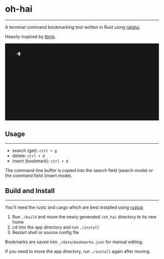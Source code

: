 # oh-hai

---
A terminal command bookmarking tool written in Rust using [ratatui](https://github.com/ratatui-org/ratatui).

Heavily inspired by [tbmk](https://github.com/linhx/tbmk).

![oh-hai demo](./assets/demo.gif)

## Usage

---

- search (get): `ctrl + g`
- delete: `ctrl + d`
- insert (bookmark): `ctrl + b`

The command-line buffer is copied into the search field (search mode) or the command field (insert mode).

## Build and Install

---
You'll need the rustc and cargo which are best installed using [rustup](https://www.rust-lang.org/tools/install)

1. Run `./build` and move the newly generated `/oh_hai` directory to its new home
1. cd into the app directory and run `./install`
1. Restart shell or source config file

Bookmarks are saved into `./data/bookmarks.json` for manual editing.

If you need to move the app directory, run `./install` again after moving.